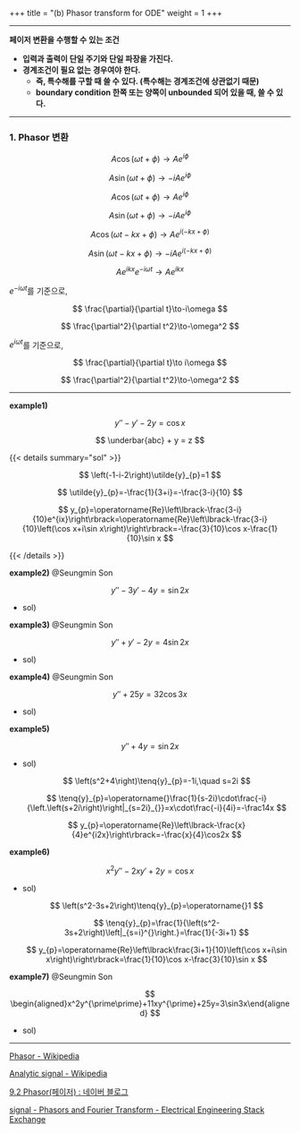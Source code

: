 +++
title = "(b) Phasor transform for ODE"
weight = 1
+++

---

**페이저 변환을 수행할 수 있는 조건**

- **입력과 출력이 단일 주기와 단일 파장을 가진다.**
- **경계조건이 필요 없는 경우여야 한다.**
  - **즉, 특수해를 구할 때 쓸 수 있다. (특수해는 경계조건에 상관없기 때문)**
  - **boundary condition 한쪽 또는 양쪽이 unbounded 되어 있을 때, 쓸 수 있다.**

---

### 1. Phasor 변환

$$
A\cos\left(\omega t+\phi\right) \to Ae^{i\phi}
$$

$$
A\sin\left(\omega t+\phi\right)\to-iAe^{i\phi}
$$

$$
A\cos\left(\omega t+\phi\right) \to Ae^{i\phi}
$$

$$
A\sin\left(\omega t+\phi\right)\to-iAe^{i\phi}
$$

$$
A\cos\left(\omega t-kx+\phi\right)\to Ae^{i\left(-kx+\phi\right)}
$$

$$
A\sin\left(\omega t-kx+\phi\right)\to-iAe^{i\left(-kx+\phi\right)}
$$

$$
Ae^{ikx}e^{-i\omega t}\to Ae^{ikx}
$$

$e^{-i\omega t}$를 기준으로,

$$
\frac{\partial}{\partial t}\to-i\omega
$$

$$
\frac{\partial^2}{\partial t^2}\to-\omega^2
$$

$e^{i\omega t}$를 기준으로,

$$
\frac{\partial}{\partial t}\to i\omega
$$

$$
\frac{\partial^2}{\partial t^2}\to-\omega^2
$$

---

**example1)**

$$
y''-y'-2y=\cos x
$$

$$
\underbar{abc} + y = z
$$

{{< details summary="sol" >}}

$$
\left(-1-i-2\right)\utilde{y}_{p}=1
$$

$$
\utilde{y}_{p}=-\frac{1}{3+i}=-\frac{3-i}{10}
$$

$$
y_{p}=\operatorname{Re}\left\lbrack-\frac{3-i}{10}e^{ix}\right\rbrack=\operatorname{Re}\left\lbrack-\frac{3-i}{10}\left(\cos x+i\sin x\right)\right\rbrack=-\frac{3}{10}\cos x-\frac{1}{10}\sin x
$$

{{< /details >}}


**example2)** @Seungmin Son 

$$
y''-3y'-4y=\sin 2x
$$

- sol)

**example3)** @Seungmin Son 

$$
y''+y'-2y=4\sin 2x
$$

- sol)

**example4)** @Seungmin Son 

$$
y''+25y=32\cos 3x
$$

- sol)

**example5)**

$$
y''+4y=\sin 2x
$$

- sol)

  $$
  \left(s^2+4\right)\tenq{y}_{p}=-1i,\quad s=2i
  $$

  $$
  \tenq{y}_{p}=\operatorname{}\frac{1}{s-2i}\cdot\frac{-i}{\left.\left(s+2i\right)\right|_{s=2i}_{}}=x\cdot\frac{-i}{4i}=-\frac14x
  $$

  $$
  y_{p}=\operatorname{Re}\left\lbrack-\frac{x}{4}e^{i2x}\right\rbrack=-\frac{x}{4}\cos2x
  $$

**example6)**

$$
x^2y''-2xy'+2y=\cos x
$$

- sol)

  $$
  \left(s^2-3s+2\right)\tenq{y}_{p}=\operatorname{}1
  $$

  $$
  \tenq{y}_{p}=\frac{1}{\left(s^2-3s+2\right)\left|_{s=i}^{}\right.}=\frac{1}{-3i+1}
  $$

  $$
  y_{p}=\operatorname{Re}\left\lbrack\frac{3i+1}{10}\left(\cos x+i\sin x\right)\right\rbrack=\frac{1}{10}\cos x-\frac{3}{10}\sin x
  $$

**example7)** @Seungmin Son  

$$
\begin{aligned}x^2y^{\prime\prime}+11xy^{\prime}+25y=3\sin3x\end{aligned}
$$

- sol)

---

[Phasor - Wikipedia](https://en.wikipedia.org/wiki/Phasor)

[Analytic signal - Wikipedia](https://en.wikipedia.org/wiki/Analytic_signal)

[9.2 Phasor(페이저) : 네이버 블로그](https://blog.naver.com/songsite123/222893596083)

[signal - Phasors and Fourier Transform - Electrical Engineering Stack Exchange](https://electronics.stackexchange.com/questions/440689/phasors-and-fourier-transform)